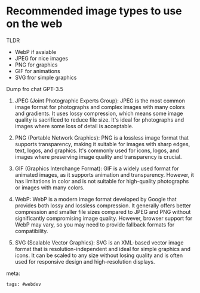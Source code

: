 # Recommended image types to use on the web

TLDR

- WebP if avaiable
- JPEG for nice images
- PNG for graphics
- GIF for animations
- SVG fror simple graphics

Dump fro chat GPT-3.5

1. JPEG (Joint Photographic Experts Group): JPEG is the most common image format for photographs and complex images with many colors and gradients. It uses lossy compression, which means some image quality is sacrificed to reduce file size. It's ideal for photographs and images where some loss of detail is acceptable.

2. PNG (Portable Network Graphics): PNG is a lossless image format that supports transparency, making it suitable for images with sharp edges, text, logos, and graphics. It's commonly used for icons, logos, and images where preserving image quality and transparency is crucial.

3. GIF (Graphics Interchange Format): GIF is a widely used format for animated images, as it supports animation and transparency. However, it has limitations in color and is not suitable for high-quality photographs or images with many colors.

4. WebP: WebP is a modern image format developed by Google that provides both lossy and lossless compression. It generally offers better compression and smaller file sizes compared to JPEG and PNG without significantly compromising image quality. However, browser support for WebP may vary, so you may need to provide fallback formats for compatibility.

5. SVG (Scalable Vector Graphics): SVG is an XML-based vector image format that is resolution-independent and ideal for simple graphics and icons. It can be scaled to any size without losing quality and is often used for responsive design and high-resolution displays.

meta:

    tags: #webdev
